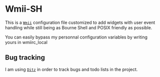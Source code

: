 Wmii-SH
=======

This is a [`Wmii`](http://wmii.suckless.org/) configuration file customized to add widgets with user event handling while still being as Bourne Shell and POSIX friendly as possible.

You can easily bypass my personnal configuration variables by writing yours in wmiirc_local

Bug tracking
------------

I am using [`Ditz`](http://ditz.rubyforge.org/) in order to track bugs and todo lists in the project.
